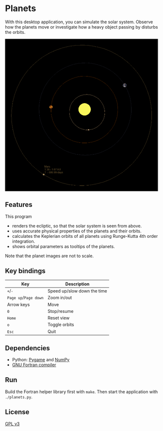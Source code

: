 # Planets

With this desktop application, you can simulate the solar system. Observe how the planets move or investigate how a heavy object passing by disturbs the orbits.

![Screenshot](/screenshot.png?raw=true)

## Features

This program
- renders the ecliptic, so that the solar system is seen from above.
- uses accurate physical properties of the planets and their orbits.
- calculates the Keplerian orbits of all planets using Runge-Kutta 4th order integration.
- shows orbital parameters as tooltips of the planets.

Note that the planet images are not to scale.

## Key bindings

| Key | Description |
| --- | ----------- |
| `+`/`-` | Speed up/slow down the time |
| `Page up`/`Page down` | Zoom in/out |
| Arrow keys | Move |
| `0` | Stop/resume |
| `Home` | Reset view |
| `o` | Toggle orbits |
| `Esc` | Quit |

## Dependencies

- Python: [Pygame](https://www.pygame.org/) and [NumPy](https://numpy.org/)
- [GNU Fortran compiler](https://gcc.gnu.org/fortran/)

## Run

Build the Fortran helper library first with `make`. Then start the application with `./planets.py`.

## License

[GPL v3](https://www.gnu.org/licenses/gpl-3.0)
